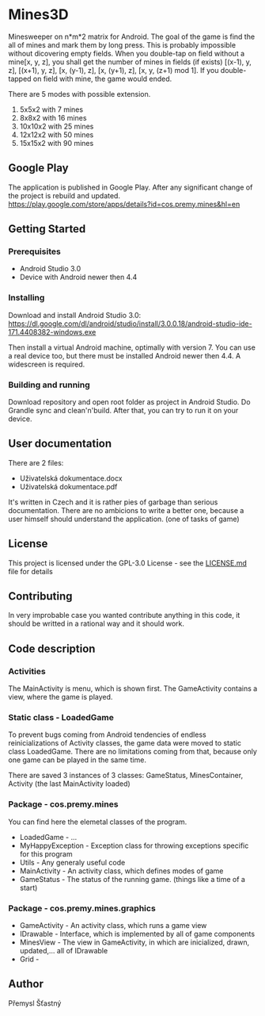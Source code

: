 # Mines3D
Minesweeper on n\*m\*2 matrix for Android. The goal of the game is find the all of mines and mark them by long press. This is probably impossible without dicovering empty fields. When you double-tap on field without a mine[x, y, z], you shall get the number of mines in fields (if exists) [(x-1), y, z], [(x+1), y, z], [x, (y-1), z], [x, (y+1), z], [x, y, (z+1) mod 1]. If you double-tapped on field with mine, the game would ended.

There are 5 modes with possible extension. 
  1) 5x5x2 with 7 mines
  2) 8x8x2 with 16 mines
  3) 10x10x2 with 25 mines
  4) 12x12x2 with 50 mines
  5) 15x15x2 with 90 mines

## Google Play
The application is published in Google Play. After any significant change of the project is rebuild and updated.
https://play.google.com/store/apps/details?id=cos.premy.mines&hl=en

## Getting Started
### Prerequisites
* Android Studio 3.0
* Device with Android newer then 4.4
            
### Installing
Download and install Android Studio 3.0:
https://dl.google.com/dl/android/studio/install/3.0.0.18/android-studio-ide-171.4408382-windows.exe 

Then install a virtual Android machine, optimally with version 7. You can use a real device too, but there must be installed Android newer then 4.4. A widescreen is required.

### Building and running
Download repository and open root folder as project in Android Studio. Do Grandle sync and clean'n'build. After that, you can try to run it on your device.

## User documentation
There are 2 files:
* Uživatelská dokumentace.docx
* Uživatelská dokumentace.pdf

It's written in Czech and it is rather pies of garbage than serious documentation. There are no ambicions to write a better one, because a user himself should understand the application. (one of tasks of game)

## License
This project is licensed under the GPL-3.0 License - see the [LICENSE.md](LICENSE.md) file for details

## Contributing
In very improbable case you wanted contribute anything in this code, it should be writted in a rational way and it should work.

## Code description
### Activities
The MainActivity is menu, which is shown first. The GameActivity contains a view, where the game is played.
### Static class - LoadedGame
To prevent bugs coming from Android tendencies of endless reinicializations of Activity classes, the game data were moved to static class LoadedGame. There are no limitations coming from that, because only one game can be played in the same time.

There are saved 3 instances of 3 classes: GameStatus, MinesContainer, Activity (the last MainActivity loaded)
### Package - cos.premy.mines
You can find here the elemetal classes of the program.
 * LoadedGame - ...
 * MyHappyException - Exception class for throwing exceptions specific for this program
 * Utils - Any generaly useful code
 * MainActivity - An activity class, which defines modes of game
 * GameStatus - The status of the running game. (things like a time of a start)
### Package - cos.premy.mines.graphics
 * GameActivity - An activity class, which runs a game view
 * IDrawable - Interface, which is implemented by all of game components
 * MinesView - The view in GameActivity, in which are inicialized, drawn, updated,... all of IDrawable
 * Grid - 

## Author
Přemysl Šťastný
